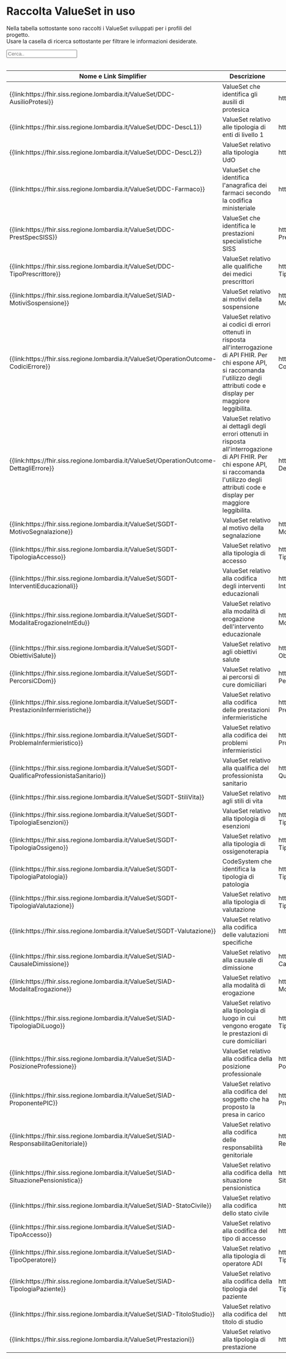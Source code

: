 <html>
  <head>
    <script src="https://ajax.googleapis.com/ajax/libs/jquery/3.6.0/jquery.min.js"></script>
    <script>
      $(document).ready(function () {
        $("#myInput").on("keyup", function () {
          var value = $(this).val().toLowerCase();
          $("#myTable tr").filter(function () {
            $(this).toggle($(this).text().toLowerCase().indexOf(value) > -1);
          });
        });
      });
    </script>
  </head>
  <body>
    <h1>Raccolta ValueSet in uso</h1>
    <div>
      <p>
        Nella tabella sottostante sono raccolti i ValueSet sviluppati
        per i profili del progetto.
        <br />
        Usare la casella di ricerca sottostante per filtrare le informazioni
        desiderate.
      </p>
      <input id="myInput" type="text" placeholder="Cerca.." />
    </div>
    <br />
    <table style="width: fit-content">
      <thead>
        <tr>
          <th>Nome e Link Simplifier</th>
          <th>Descrizione</th>
          <th>URL</th>
        </tr>
      </thead>
      <tbody id="myTable">
        <tr>
          <td>
            {{link:https://fhir.siss.regione.lombardia.it/ValueSet/DDC-AusilioProtesi}}
          </td>
          <td>ValueSet che identifica gli ausili di protesica</td>
          <td>
            https://fhir.siss.regione.lombardia.it/ValueSet/DDC-AusilioProtesi
          </td>
        </tr>
        <tr>
          <td>
            {{link:https://fhir.siss.regione.lombardia.it/ValueSet/DDC-DescL1}}
          </td>
          <td>ValueSet relativo alle tipologia di enti di livello 1</td>
          <td>https://fhir.siss.regione.lombardia.it/ValueSet/DDC-DescL1</td>
        </tr>
        <tr>
          <td>
            {{link:https://fhir.siss.regione.lombardia.it/ValueSet/DDC-DescL2}}
          </td>
          <td>ValueSet relativo alla tipologia UdO</td>
          <td>https://fhir.siss.regione.lombardia.it/ValueSet/DDC-DescL2</td>
        </tr>
        <tr>
          <td>
            {{link:https://fhir.siss.regione.lombardia.it/ValueSet/DDC-Farmaco}}
          </td>
          <td>
            ValueSet che identifica l'anagrafica dei farmaci secondo
            la codifica ministeriale
          </td>
          <td>https://fhir.siss.regione.lombardia.it/ValueSet/DDC-Farmaco</td>
        </tr>
        <tr>
          <td>
            {{link:https://fhir.siss.regione.lombardia.it/ValueSet/DDC-PrestSpecSISS}}
          </td>
          <td>ValueSet che identifica le prestazioni specialistiche SISS</td>
          <td>https://fhir.siss.regione.lombardia.it/ValueSet/DDC-PrestSpecSISS</td>
        </tr>
        <tr>
          <td>
            {{link:https://fhir.siss.regione.lombardia.it/ValueSet/DDC-TipoPrescrittore}}
          </td>
          <td>ValueSet relativo alle qualifiche dei medici prescrittori</td>
          <td>
            https://fhir.siss.regione.lombardia.it/ValueSet/DDC-TipoPrescrittore
          </td>
        </tr>
        <tr>
          <td>
            {{link:https://fhir.siss.regione.lombardia.it/ValueSet/SIAD-MotiviSospensione}}
          </td>
          <td>ValueSet relativo ai motivi della sospensione</td>
          <td>
            https://fhir.siss.regione.lombardia.it/ValueSet/SIAD-MotiviSospensione
          </td>
        </tr>
        <tr>
          <td>
            {{link:https://fhir.siss.regione.lombardia.it/ValueSet/OperationOutcome-CodiciErrore}}
          </td>
          <td>
            ValueSet relativo ai codici di errori ottenuti in
            risposta all'interrogazione di API FHIR. Per chi espone
            API, si raccomanda l'utilizzo degli attributi code e
            display per maggiore leggibilita.
          </td>
          <td>
            https://fhir.siss.regione.lombardia.it/ValueSet/OperationOutcome-CodiciErrore
          </td>
        </tr>
        <tr>
          <td>
            {{link:https://fhir.siss.regione.lombardia.it/ValueSet/OperationOutcome-DettagliErrore}}
          </td>
          <td>
            ValueSet relativo ai dettagli degli errori ottenuti
            in risposta all'interrogazione di API FHIR. Per chi
            espone API, si raccomanda l'utilizzo degli attributi
            code e display per maggiore leggibilita.
          </td>
          <td>
            https://fhir.siss.regione.lombardia.it/ValueSet/OperationOutcome-DettagliErrore
          </td>
        </tr>
        <tr>
          <td>
            {{link:https://fhir.siss.regione.lombardia.it/ValueSet/SGDT-MotivoSegnalazione}}
          </td>
          <td>ValueSet relativo al motivo della segnalazione</td>
          <td>
            https://fhir.siss.regione.lombardia.it/ValueSet/SGDT-MotivoSegnalazione
          </td>
        </tr>
        <tr>
          <td>
            {{link:https://fhir.siss.regione.lombardia.it/ValueSet/SGDT-TipologiaAccesso}}
          </td>
          <td>ValueSet relativo alla tipologia di accesso</td>
          <td>
            https://fhir.siss.regione.lombardia.it/ValueSet/SGDT-TipologiaAccesso
          </td>
        </tr>
        <tr>
          <td>
            {{link:https://fhir.siss.regione.lombardia.it/ValueSet/SGDT-InterventiEducazionali}}
          </td>
          <td>ValueSet relativo alla codifica degli interventi educazionali</td>
          <td>
            https://fhir.siss.regione.lombardia.it/ValueSet/SGDT-InterventiEducazionali
          </td>
        </tr>
        <tr>
          <td>
            {{link:https://fhir.siss.regione.lombardia.it/ValueSet/SGDT-ModalitaErogazioneIntEdu}}
          </td>
          <td>
            ValueSet relativo alla modalità di erogazione
            dell'intervento educazionale
          </td>
          <td>
            https://fhir.siss.regione.lombardia.it/ValueSet/SGDT-ModalitaErogazioneIntEdu
          </td>
        </tr>
        <tr>
          <td>
            {{link:https://fhir.siss.regione.lombardia.it/ValueSet/SGDT-ObiettiviSalute}}
          </td>
          <td>ValueSet relativo agli obiettivi salute</td>
          <td>
            https://fhir.siss.regione.lombardia.it/ValueSet/SGDT-ObiettiviSalute
          </td>
        </tr>
        <tr>
          <td>
            {{link:https://fhir.siss.regione.lombardia.it/ValueSet/SGDT-PercorsiCDom}}
          </td>
          <td>ValueSet relativo ai percorsi di cure domiciliari</td>
          <td>https://fhir.siss.regione.lombardia.it/ValueSet/SGDT-PercorsiCDom</td>
        </tr>
        <tr>
          <td>
            {{link:https://fhir.siss.regione.lombardia.it/ValueSet/SGDT-PrestazioniInfermieristiche}}
          </td>
          <td>
            ValueSet relativo alla codifica delle
            prestazioni infermieristiche
          </td>
          <td>
            https://fhir.siss.regione.lombardia.it/ValueSet/SGDT-PrestazioniInfermieristiche
          </td>
        </tr>
        <tr>
          <td>
            {{link:https://fhir.siss.regione.lombardia.it/ValueSet/SGDT-ProblemaInfermieristico}}
          </td>
          <td>ValueSet relativo alla codifica dei problemi infermieristici</td>
          <td>
            https://fhir.siss.regione.lombardia.it/ValueSet/SGDT-ProblemaInfermieristico
          </td>
        </tr>
        <tr>
          <td>
            {{link:https://fhir.siss.regione.lombardia.it/ValueSet/SGDT-QualificaProfessionistaSanitario}}
          </td>
          <td>ValueSet relativo alla qualifica del professionista sanitario</td>
          <td>
            https://fhir.siss.regione.lombardia.it/ValueSet/SGDT-QualificaProfessionistaSanitario
          </td>
        </tr>
        <tr>
          <td>
            {{link:https://fhir.siss.regione.lombardia.it/ValueSet/SGDT-StiliVita}}
          </td>
          <td>ValueSet relativo agli stili di vita</td>
          <td>https://fhir.siss.regione.lombardia.it/ValueSet/SGDT-StiliVita</td>
        </tr>
        <tr>
          <td>
            {{link:https://fhir.siss.regione.lombardia.it/ValueSet/SGDT-TipologiaEsenzioni}}
          </td>
          <td>ValueSet relativo alla tipologia di esenzioni</td>
          <td>
            https://fhir.siss.regione.lombardia.it/ValueSet/SGDT-TipologiaEsenzioni
          </td>
        </tr>
        <tr>
          <td>
            {{link:https://fhir.siss.regione.lombardia.it/ValueSet/SGDT-TipologiaOssigeno}}
          </td>
          <td>ValueSet relativo alla tipologia di ossigenoterapia</td>
          <td>
            https://fhir.siss.regione.lombardia.it/ValueSet/SGDT-TipologiaOssigeno
          </td>
        </tr>
        <tr>
          <td>
            {{link:https://fhir.siss.regione.lombardia.it/ValueSet/SGDT-TipologiaPatologia}}
          </td>
          <td>CodeSystem che identifica la tipologia di patologia</td>
          <td>
            https://fhir.siss.regione.lombardia.it/ValueSet/SGDT-TipologiaPatologia
          </td>
        </tr>
        <tr>
          <td>
            {{link:https://fhir.siss.regione.lombardia.it/ValueSet/SGDT-TipologiaValutazione}}
          </td>
          <td>ValueSet relativo alla tipologia di valutazione</td>
          <td>
            https://fhir.siss.regione.lombardia.it/ValueSet/SGDT-TipologiaValutazione
          </td>
        </tr>
        <tr>
          <td>
            {{link:https://fhir.siss.regione.lombardia.it/ValueSet/SGDT-Valutazione}}
          </td>
          <td>ValueSet relativo alla codifica delle valutazioni specifiche</td>
          <td>https://fhir.siss.regione.lombardia.it/ValueSet/SGDT-Valutazione</td>
        </tr>
        <tr>
          <td>
            {{link:https://fhir.siss.regione.lombardia.it/ValueSet/SIAD-CausaleDimissione}}
          </td>
          <td>ValueSet relativo alla causale di dimissione</td>
          <td>
            https://fhir.siss.regione.lombardia.it/ValueSet/SIAD-CausaleDimissione
          </td>
        </tr>
        <tr>
          <td>
            {{link:https://fhir.siss.regione.lombardia.it/ValueSet/SIAD-ModalitaErogazione}}
          </td>
          <td>ValueSet relativo alla modalità di erogazione</td>
          <td>
            https://fhir.siss.regione.lombardia.it/ValueSet/SIAD-ModalitaErogazione
          </td>
        </tr>
        <tr>
          <td>
            {{link:https://fhir.siss.regione.lombardia.it/ValueSet/SIAD-TipologiaDiLuogo}}
          </td>
          <td>
            ValueSet relativo alla tipologia di luogo in cui
            vengono erogate le prestazioni di cure domiciliari
          </td>
          <td>
            https://fhir.siss.regione.lombardia.it/ValueSet/SIAD-TipologiaDiLuogo
          </td>
        </tr>
        <tr>
          <td>
            {{link:https://fhir.siss.regione.lombardia.it/ValueSet/SIAD-PosizioneProfessione}}
          </td>
          <td>ValueSet relativo alla codifica della posizione professionale</td>
          <td>
            https://fhir.siss.regione.lombardia.it/ValueSet/SIAD-PosizioneProfessione
          </td>
        </tr>
        <tr>
          <td>
            {{link:https://fhir.siss.regione.lombardia.it/ValueSet/SIAD-ProponentePIC}}
          </td>
          <td>
            ValueSet relativo alla codifica del soggetto che ha
            proposto la presa in carico
          </td>
          <td>
            https://fhir.siss.regione.lombardia.it/ValueSet/SIAD-ProponentePIC
          </td>
        </tr>
        <tr>
          <td>
            {{link:https://fhir.siss.regione.lombardia.it/ValueSet/SIAD-ResponsabilitaGenitoriale}}
          </td>
          <td>
            ValueSet relativo alla codifica delle
            responsabilità genitoriale
          </td>
          <td>
            https://fhir.siss.regione.lombardia.it/ValueSet/SIAD-ResponsabilitaGenitoriale
          </td>
        </tr>
        <tr>
          <td>
            {{link:https://fhir.siss.regione.lombardia.it/ValueSet/SIAD-SituazionePensionistica}}
          </td>
          <td>ValueSet relativo alla codifica della situazione pensionistica</td>
          <td>
            https://fhir.siss.regione.lombardia.it/ValueSet/SIAD-SituazionePensionistica
          </td>
        </tr>
        <tr>
          <td>
            {{link:https://fhir.siss.regione.lombardia.it/ValueSet/SIAD-StatoCivile}}
          </td>
          <td>ValueSet relativo alla codifica dello stato civile</td>
          <td>https://fhir.siss.regione.lombardia.it/ValueSet/SIAD-StatoCivile</td>
        </tr>
        <tr>
          <td>
            {{link:https://fhir.siss.regione.lombardia.it/ValueSet/SIAD-TipoAccesso}}
          </td>
          <td>ValueSet relativo alla codifica del tipo di accesso</td>
          <td>https://fhir.siss.regione.lombardia.it/ValueSet/SIAD-TipoAccesso</td>
        </tr>
        <tr>
          <td>
            {{link:https://fhir.siss.regione.lombardia.it/ValueSet/SIAD-TipoOperatore}}
          </td>
          <td>ValueSet relativo alla tipologia di operatore ADI</td>
          <td>
            https://fhir.siss.regione.lombardia.it/ValueSet/SIAD-TipoOperatore
          </td>
        </tr>
        <tr>
          <td>
            {{link:https://fhir.siss.regione.lombardia.it/ValueSet/SIAD-TipologiaPaziente}}
          </td>
          <td>ValueSet relativo alla codifica della tipologia del paziente</td>
          <td>
            https://fhir.siss.regione.lombardia.it/ValueSet/SIAD-TipologiaPaziente
          </td>
        </tr>
        <tr>
          <td>
            {{link:https://fhir.siss.regione.lombardia.it/ValueSet/SIAD-TitoloStudio}}
          </td>
          <td>ValueSet relativo alla codifica del titolo di studio</td>
          <td>https://fhir.siss.regione.lombardia.it/ValueSet/SIAD-TitoloStudio</td>
        </tr>
        <tr>
          <td>
            {{link:https://fhir.siss.regione.lombardia.it/ValueSet/Prestazioni}}
          </td>
          <td>ValueSet relativo alla tipologia di prestazione</td>
          <td>https://fhir.siss.regione.lombardia.it/ValueSet/Prestazioni</td>
        </tr>
      </tbody>
    </table>
  </body>
</html>
